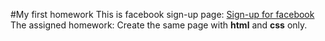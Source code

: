 #My first homework
This is facebook sign-up page: [Sign-up for facebook](https://www.facebook.com/signup)
The assigned homework: Create the same page with **html** and **css** only.

